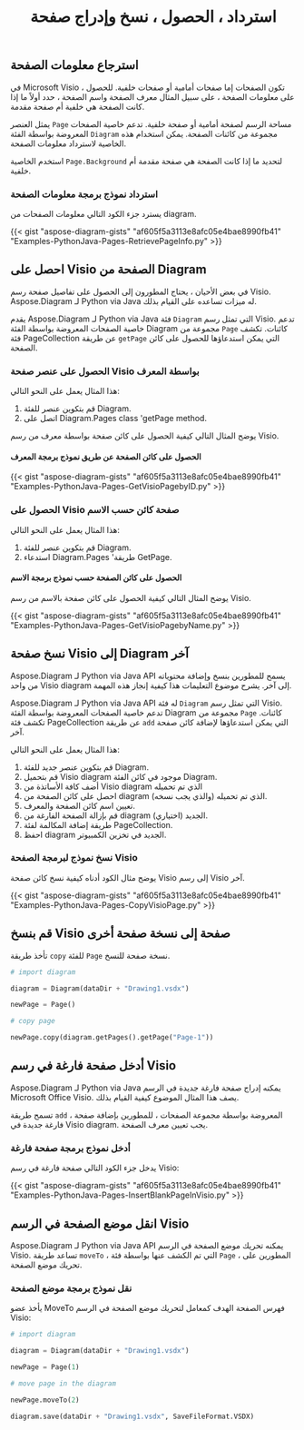 ﻿---
title: استرداد ، الحصول ، نسخ وإدراج صفحة
type: docs
weight: 10
url: /ar/python-java/retrieve-get-copy-and-insert-a-page/
---
## **استرجاع معلومات الصفحة**
في Microsoft Visio ، تكون الصفحات إما صفحات أمامية أو صفحات خلفية. للحصول على معلومات الصفحة ، على سبيل المثال معرف الصفحة واسم الصفحة ، حدد أولاً ما إذا كانت الصفحة هي خلفية أم صفحة مقدمة.

يمثل العنصر `Page` مساحة الرسم لصفحة أمامية أو صفحة خلفية. تدعم خاصية الصفحات المعروضة بواسطة الفئة `Diagram` مجموعة من كائنات الصفحة. يمكن استخدام هذه الخاصية لاسترداد معلومات الصفحة.

استخدم الخاصية `Page.Background` لتحديد ما إذا كانت الصفحة هي صفحة مقدمة أم خلفية.

### **استرداد نموذج برمجة معلومات الصفحة**
يسترد جزء الكود التالي معلومات الصفحات من diagram.

{{< gist "aspose-diagram-gists" "af605f5a3113e8afc05e4bae8990fb41" "Examples-PythonJava-Pages-RetrievePageInfo.py" >}}

## **احصل على Visio الصفحة من Diagram**
في بعض الأحيان ، يحتاج المطورون إلى الحصول على تفاصيل صفحة رسم Visio. Aspose.Diagram لـ Python via Java له ميزات تساعده على القيام بذلك.

يقدم Aspose.Diagram لـ Python via Java فئة `Diagram` التي تمثل رسم Visio. تدعم خاصية الصفحات المعروضة بواسطة الفئة Diagram مجموعة من `Page` كائنات. تكشف فئة PageCollection عن طريقة `getPage` التي يمكن استدعاؤها للحصول على كائن الصفحة.

### **الحصول على عنصر صفحة Visio بواسطة المعرف**
هذا المثال يعمل على النحو التالي:

1. قم بتكوين عنصر للفئة Diagram.
1. اتصل على Diagram.Pages class 'getPage method.

يوضح المثال التالي كيفية الحصول على كائن صفحة بواسطة معرف من رسم Visio.

#### **الحصول على كائن الصفحة عن طريق نموذج برمجة المعرف**
{{< gist "aspose-diagram-gists" "af605f5a3113e8afc05e4bae8990fb41" "Examples-PythonJava-Pages-GetVisioPagebyID.py" >}}

### **الحصول على Visio صفحة كائن حسب الاسم**
هذا المثال يعمل على النحو التالي:

1. قم بتكوين عنصر للفئة Diagram.
1. استدعاء Diagram.Pages 'طريقة GetPage.

#### **الحصول على كائن الصفحة حسب نموذج برمجة الاسم**
يوضح المثال التالي كيفية الحصول على كائن صفحة بالاسم من رسم Visio.

{{< gist "aspose-diagram-gists" "af605f5a3113e8afc05e4bae8990fb41" "Examples-PythonJava-Pages-GetVisioPagebyName.py" >}}

## **نسخ صفحة Visio إلى Diagram آخر**
Aspose.Diagram لـ Python via Java API يسمح للمطورين بنسخ وإضافة محتوياته من واحد Visio diagram إلى آخر. يشرح موضوع التعليمات هذا كيفية إنجاز هذه المهمة.

Aspose.Diagram لـ Python via Java API له فئة `Diagram` التي تمثل رسم Visio. تدعم خاصية الصفحات المعروضة بواسطة الفئة Diagram مجموعة من `Page` كائنات. تكشف فئة PageCollection عن طريقة `add` التي يمكن استدعاؤها لإضافة كائن صفحة آخر.

هذا المثال يعمل على النحو التالي:

1. قم بتكوين عنصر جديد للفئة Diagram.
1. قم بتحميل Visio diagram موجود في كائن الفئة Diagram.
1. أضف كافة الأساتذة من Visio diagram الذي تم تحميله
1. احصل على كائن الصفحة من diagram الذي تم تحميله (والذي يجب نسخه).
1. تعيين اسم كائن الصفحة والمعرف.
1. قم بإزالة الصفحة الفارغة من diagram الجديد (اختياري).
1. طريقة إضافة المكالمة لفئة PageCollection.
1. احفظ diagram الجديد في تخزين الكمبيوتر.

### **نسخ نموذج لبرمجة الصفحة Visio**
يوضح مثال الكود أدناه كيفية نسخ كائن صفحة Visio إلى رسم Visio آخر.

{{< gist "aspose-diagram-gists" "af605f5a3113e8afc05e4bae8990fb41" "Examples-PythonJava-Pages-CopyVisioPage.py" >}}

## **قم بنسخ Visio صفحة إلى نسخة صفحة أخرى**
تأخذ طريقة `copy` للفئة `Page` نسخة صفحة للنسخ.

``` python
# import diagram

diagram = Diagram(dataDir + "Drawing1.vsdx")

newPage = Page()

# copy page

newPage.copy(diagram.getPages().getPage("Page-1"))

```

## **أدخل صفحة فارغة في رسم Visio**
Aspose.Diagram لـ Python via Java يمكنه إدراج صفحة فارغة جديدة في الرسم Microsoft Office Visio. يصف هذا المثال الموضوع كيفية القيام بذلك.

تسمح طريقة `add` ، المعروضة بواسطة مجموعة الصفحات ، للمطورين بإضافة صفحة فارغة جديدة في Visio diagram. يجب تعيين معرف الصفحة.

### **أدخل نموذج برمجة صفحة فارغة**
يدخل جزء الكود التالي صفحة فارغة في رسم Visio:

{{< gist "aspose-diagram-gists" "af605f5a3113e8afc05e4bae8990fb41" "Examples-PythonJava-Pages-InsertBlankPageInVisio.py" >}}

## **انقل موضع الصفحة في الرسم Visio**
Aspose.Diagram لـ Python via Java API يمكنه تحريك موضع الصفحة في الرسم Visio. تساعد طريقة `moveTo` ، التي تم الكشف عنها بواسطة فئة `Page` ، المطورين على تحريك موضع الصفحة.

### **نقل نموذج برمجة موضع الصفحة**
يأخذ عضو MoveTo فهرس الصفحة الهدف كمعامل لتحريك موضع الصفحة في الرسم Visio:

``` python
# import diagram

diagram = Diagram(dataDir + "Drawing1.vsdx")

newPage = Page(1)

# move page in the diagram

newPage.moveTo(2)

diagram.save(dataDir + "Drawing1.vsdx", SaveFileFormat.VSDX)
```
